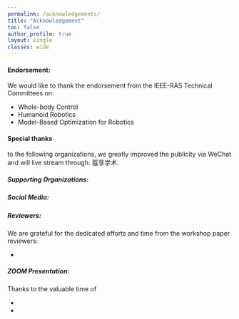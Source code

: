 ```yaml
---
permalink: /acknowledgements/
title: "Acknowledgement"
toc: false
author_profile: true 
layout: single 
classes: wide
---
```


#### Endorsement: 
We would like to thank the endorsement from the IEEE-RAS Technical Committees on:

* Whole-body Control 
* Humanoid Robotics
* Model-Based Optimization for Robotics


#### Special thanks 
to the following organizations, we greatly improved the publicity via WeChat and will live stream through: 蔻享学术. 

##### Supporting Organizations: 


##### Social Media: 

##### Reviewers: 

We are grateful for the dedicated efforts and time from the workshop paper reviewers: 

* 

#####  ZOOM Presentation: 

Thanks to the valuable time of 

* 
* 


